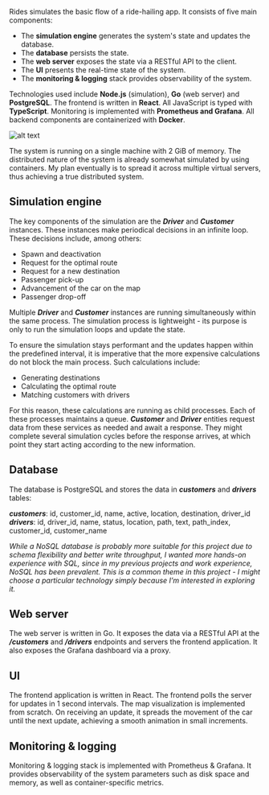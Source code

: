 Rides simulates the basic flow of a ride-hailing app. It consists of five main components:

- The __simulation engine__ generates the system's state and updates the database.
- The __database__ persists the state.
- The __web server__ exposes the state via a RESTful API to the client.
- The __UI__ presents the real-time state of the system.
- The __monitoring & logging__ stack provides observability of the system.

Technologies used include __Node.js__ (simulation), __Go__ (web server) and __PostgreSQL__. The frontend is written in __React__. All JavaScript is typed with __TypeScript__. Monitoring is implemented with __Prometheus and Grafana__. All backend components are containerized with __Docker__.

![alt text](https://raw.githubusercontent.com/jurajmajerik/rides/master/frontend/assets/images/diagram-6.png)

The system is running on a single machine with 2 GiB of memory. The distributed nature of the system is already somewhat simulated by using containers. My plan eventually is to spread it across multiple virtual servers, thus achieving a true distributed system.

## Simulation engine

The key components of the simulation are the __*Driver*__ and __*Customer*__ instances. These instances make periodical decisions in an infinite loop. These decisions include, among others:

- Spawn and deactivation
- Request for the optimal route
- Request for a new destination
- Passenger pick-up
- Advancement of the car on the map
- Passenger drop-off

Multiple __*Driver*__ and __*Customer*__ instances are running simultaneously within the same process. The simulation process is lightweight - its purpose is only to run the simulation loops and update the state.

To ensure the simulation stays performant and the updates happen within the predefined interval, it is imperative that the more expensive calculations do not block the main process. Such calculations include:

- Generating destinations
- Calculating the optimal route
- Matching customers with drivers

For this reason, these calculations are running as child processes. Each of these processes maintains a queue. __*Customer*__ and __*Driver*__ entities request data from these services as needed and await a response. They might complete several simulation cycles before the response arrives, at which point they start acting according to the new information.

## Database

The database is PostgreSQL and stores the data in __*customers*__ and __*drivers*__ tables:

__*customers*__: id, customer_id, name, active, location, destination, driver_id  
__*drivers*__: id, driver_id, name, status, location, path, text, path_index, customer_id, customer_name

*While a NoSQL database is probably more suitable for this project due to schema flexibility and better write throughput, I wanted more hands-on experience with SQL, since in my previous projects and work experience, NoSQL has been prevalent. This is a common theme in this project - I might choose a particular technology simply because I’m interested in exploring it.*

## Web server
The web server is written in Go. It exposes the data via a RESTful API at the __*/customers*__ and __*/drivers*__ endpoints and servers the frontend application. It also exposes the Grafana dashboard via a proxy.

## UI

The frontend application is written in React. The frontend polls the server for updates in 1 second intervals. The map visualization is implemented from scratch. On receiving an update, it spreads the movement of the car until the next update, achieving a smooth animation in small increments.

## Monitoring & logging

Monitoring & logging stack is implemented with Prometheus & Grafana. It provides observability of the system parameters such as disk space and memory, as well as container-specific metrics.